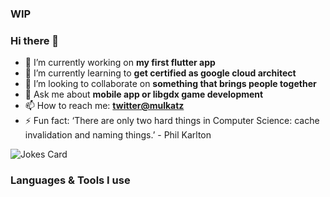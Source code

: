 ### WIP

### Hi there 👋

- 🔭 I’m currently working on __my first flutter app__
- 🌱 I’m currently learning to __get certified as google cloud architect__
- 👯 I’m looking to collaborate on __something that brings people together__
- 💬 Ask me about __mobile app or libgdx game development__
- 📫 How to reach me: __[twitter@mulkatz](https://twitter.com/mulkatz)__
- ⚡ Fun fact: ‘There are only two hard things in Computer Science: cache invalidation and naming things.’ - Phil Karlton

![Jokes Card](https://readme-jokes.vercel.app/api)

### Languages & Tools I use 

<!--
**Franjoo/Franjoo** is a ✨ _special_ ✨ repository because its `README.md` (this file) appears on your GitHub profile.

Here are some ideas to get you started:

- 🔭 I’m currently working on ...
- 🌱 I’m currently learning ...
- 👯 I’m looking to collaborate on ...
- 🤔 I’m looking for help with ...
- 💬 Ask me about ...
- 📫 How to reach me: ...
- 😄 Pronouns: ...
- ⚡ Fun fact: ...
-->

<!--
### Usefull auto badges

## 1. GitHub Stats

![Your Repository's Stats](https://github-readme-stats.vercel.app/api?username=Franjoo&show_icons=true)

## 2. Most Used Languages

![Your Repository's Stats](https://github-readme-stats.vercel.app/api/top-langs/?username=Franjoo&theme=blue-green)

## 3. Contributors Badge

![Your Repository's Stats](https://contrib.rocks/image?repo=Franjoo/Python)

## 4. Random Joke Generator

![Jokes Card](https://readme-jokes.vercel.app/api)

## 5. Profile View Counter

![Profile View Counter](https://komarev.com/ghpvc/?username=Franjoo)

### Repository View Counter - HITS

![Hits](https://hitcounter.pythonanywhere.com/count/tag.svg?url=https://github.com/Franjoo/Python)

-->
